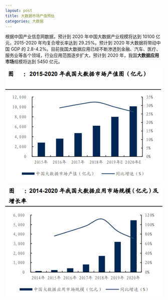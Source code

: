 ```yaml
---
layout: post
title: 大数据市场产值预估
categories: 大数据
---
```


根据中国产业信息网数据，预计到 2020 年中国大数据产业规模将达到 10100 亿元，2015-2020 年均复合增长率达到 29.25%。预计到 2020 年大数据将带动中国 GDP 的 2.8-4.2%。目前我国大数据应用已经不断渗透到金融、汽车、医疗、服务业等各个领域，行业应用范围逐步扩大，预计到 2020 年，我国**大数据应用市场**规模将达到 5450 亿元。

![1565946171468](..\images\1565946171468.png)

![1565946345439](..\images\1565946345439.png)